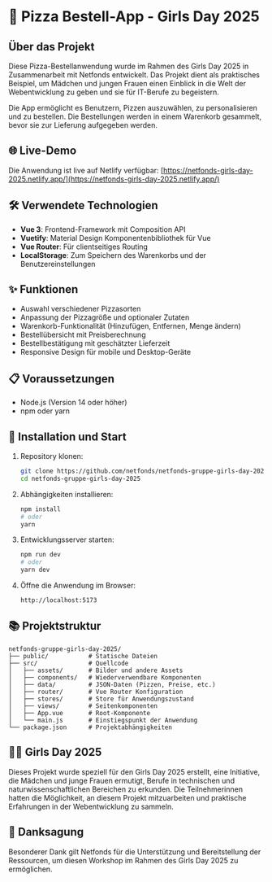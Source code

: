 # 🍕 Pizza Bestell-App - Girls Day 2025

## Über das Projekt

Diese Pizza-Bestellanwendung wurde im Rahmen des Girls Day 2025 in Zusammenarbeit mit Netfonds entwickelt. Das Projekt dient als praktisches Beispiel, um Mädchen und jungen Frauen einen Einblick in die Welt der Webentwicklung zu geben und sie für IT-Berufe zu begeistern.

Die App ermöglicht es Benutzern, Pizzen auszuwählen, zu personalisieren und zu bestellen. Die Bestellungen werden in einem Warenkorb gesammelt, bevor sie zur Lieferung aufgegeben werden.

## 🌐 Live-Demo

Die Anwendung ist live auf Netlify verfügbar:
[https://netfonds-girls-day-2025.netlify.app/](https://netfonds-girls-day-2025.netlify.app/)

## 🛠️ Verwendete Technologien

- **Vue 3**: Frontend-Framework mit Composition API
- **Vuetify**: Material Design Komponentenbibliothek für Vue
- **Vue Router**: Für clientseitiges Routing
- **LocalStorage**: Zum Speichern des Warenkorbs und der Benutzereinstellungen

## ✨ Funktionen

- Auswahl verschiedener Pizzasorten
- Anpassung der Pizzagröße und optionaler Zutaten
- Warenkorb-Funktionalität (Hinzufügen, Entfernen, Menge ändern)
- Bestellübersicht mit Preisberechnung
- Bestellbestätigung mit geschätzter Lieferzeit
- Responsive Design für mobile und Desktop-Geräte

## 📋 Voraussetzungen

- Node.js (Version 14 oder höher)
- npm oder yarn

## 🚀 Installation und Start

1. Repository klonen:

   ```bash
   git clone https://github.com/netfonds/netfonds-gruppe-girls-day-2025.git
   cd netfonds-gruppe-girls-day-2025
   ```

2. Abhängigkeiten installieren:

   ```bash
   npm install
   # oder
   yarn
   ```

3. Entwicklungsserver starten:

   ```bash
   npm run dev
   # oder
   yarn dev
   ```

4. Öffne die Anwendung im Browser:
   ```
   http://localhost:5173
   ```

## 📚 Projektstruktur

```
netfonds-gruppe-girls-day-2025/
├── public/           # Statische Dateien
├── src/              # Quellcode
│   ├── assets/       # Bilder und andere Assets
│   ├── components/   # Wiederverwendbare Komponenten
│   ├── data/         # JSON-Daten (Pizzen, Preise, etc.)
│   ├── router/       # Vue Router Konfiguration
│   ├── stores/       # Store für Anwendungszustand
│   ├── views/        # Seitenkomponenten
│   ├── App.vue       # Root-Komponente
│   └── main.js       # Einstiegspunkt der Anwendung
└── package.json      # Projektabhängigkeiten
```

## 👩‍💻 Girls Day 2025

Dieses Projekt wurde speziell für den Girls Day 2025 erstellt, eine Initiative, die Mädchen und junge Frauen ermutigt, Berufe in technischen und naturwissenschaftlichen Bereichen zu erkunden. Die Teilnehmerinnen hatten die Möglichkeit, an diesem Projekt mitzuarbeiten und praktische Erfahrungen in der Webentwicklung zu sammeln.

## 🙏 Danksagung

Besonderer Dank gilt Netfonds für die Unterstützung und Bereitstellung der Ressourcen, um diesen Workshop im Rahmen des Girls Day 2025 zu ermöglichen.
